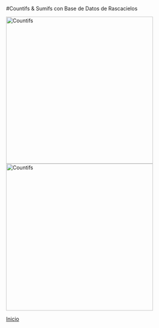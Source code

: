 #Countifs & Sumifs con Base de Datos de Rascacielos

<img src="https://i.imgur.com/BXZGZKN.png" style="width: 700px; width: 400px" alt="Countifs">
<br>
<img src="https://i.imgur.com/jX5Mpxg.png" style="width: 700px; width: 400px" alt="Countifs">
<br>

[Inicio](index.md)
